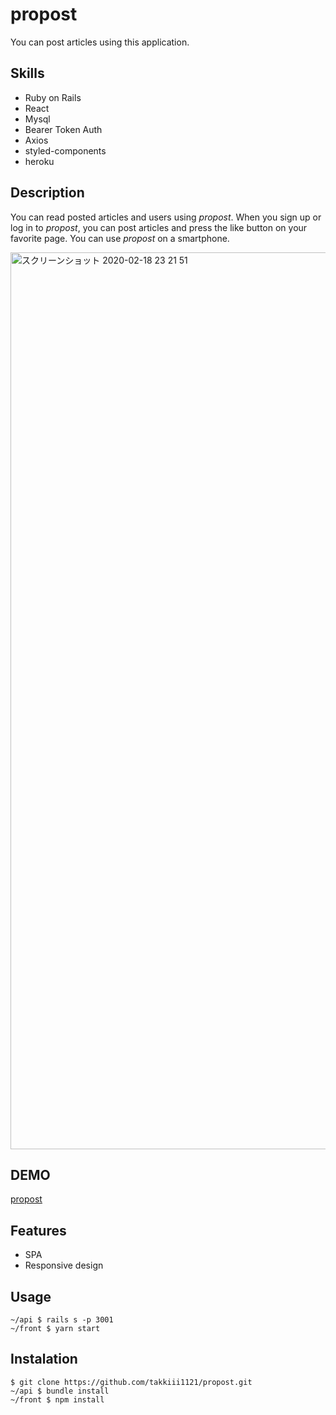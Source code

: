 # propost
You can post articles using this application.

## Skills
* Ruby on Rails
* React
* Mysql
* Bearer Token Auth
* Axios
* styled-components
* heroku


## Description
You can read posted articles and users using _propost_.
When you sign up or log in to _propost_, you can post articles and press the like button on your favorite page.
You can use _propost_ on a smartphone.

<img width="1435" alt="スクリーンショット 2020-02-18 23 21 51" src="https://user-images.githubusercontent.com/50746883/74744821-38402c80-52a6-11ea-85b1-d690b060b9cc.png">


## DEMO
[propost](https://propost-frontend.herokuapp.com)

## Features
* SPA
* Responsive design

## Usage
```
~/api $ rails s -p 3001
~/front $ yarn start
```

## Instalation
```
$ git clone https://github.com/takkiii1121/propost.git
~/api $ bundle install
~/front $ npm install
```

